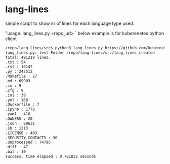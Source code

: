 # lang-lines

simple script to show nr of lines for each language type used.

"usage: lang_lines.py <repo_url> 
`
 below example is for kuberenetes python client
```bash
/repo/lang-lines/src$ python3 lang_lines.py https://github.com/kubernetes-client/python.git
lang_lines.py: test Folder /repo/lang-lines/src/lang_lines created
total: 491219 lines.
.txt : 54
.rst : 10147
.py : 242512
.Makefile : 27
.md : 69903
.in : 9
.cfg : 9
.ini : 39
.yml : 168
.Dockerfile : 7
.ipynb : 1778
.yaml : 416
.OWNERS : 20
.json : 89631
.sh : 1213
.LICENSE : 403
.SECURITY_CONTACTS : 30
.unprocessed : 74796
.diff : 47
.bat : 10
success, time elapsed : 0.781032 seconds
```

